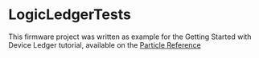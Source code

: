 # LogicLedgerTests

This firmware project was written as example for the Getting Started with Device Ledger tutorial, available on the [Particle Reference](https://docs.particle.io/reference/)